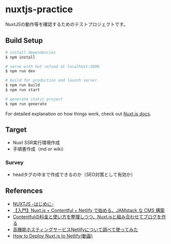 # nuxtjs-practice

NuxtJSの動作等を確認するためのテストプロジェクトです。

## Build Setup

```bash
# install dependencies
$ npm install

# serve with hot reload at localhost:3000
$ npm run dev

# build for production and launch server
$ npm run build
$ npm run start

# generate static project
$ npm run generate
```

For detailed explanation on how things work, check out [Nuxt.js docs](https://nuxtjs.org).

## Target
- Nuxt SSR実行環境作成
- 手順書作成（md or wiki）

### Survey
- headタグの中まで作成できるのか（SEO対策として有効か）

## References
- [NUXTJS -はじめに-](https://ja.nuxtjs.org/guide)
- [【入門】Nuxt.js + Contentful + Netlify で始める、JAMstack な CMS 構築](https://qiita.com/isihigameKoudai/items/3e45ade7c438176a4cc9)
- [Contentfulの料金と使い方を整理しつつ、Nuxt.jsと組み合わせてブログを作る](https://qiita.com/nishinoshake/items/466db319ec485ebc7db8)
- [高機能ホスティングサービスNetlifyについて調べて使ってみた](https://qiita.com/TakahiRoyte/items/b7c4d1581df1a17a93fb)
- [How to Deploy Nuxt.js to Netlify(動画)](https://vueschool.io/lessons/how-to-deploy-nuxtjs-to-netlify?friend=nuxt)
